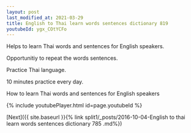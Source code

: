 ```yaml
---
layout: post
last_modified_at: 2021-03-29
title: English to Thai learn words sentences dictionary 819 
youtubeId: ygx_COtYCFo
---
```

 
 
Helps to learn Thai words and sentences for English speakers.

Opportunitiy to repeat the words sentences. 

Practice Thai language. 
 
10 minutes practice every day. 
 
How to learn Thai words and sentences for English speakers 
 
{% include youtubePlayer.html id=page.youtubeId %}
 
 
[Next]({{ site.baseurl }}{% link  split1/_posts/2016-10-04-English to thai learn words sentences dictionary 785 .md%})
 
